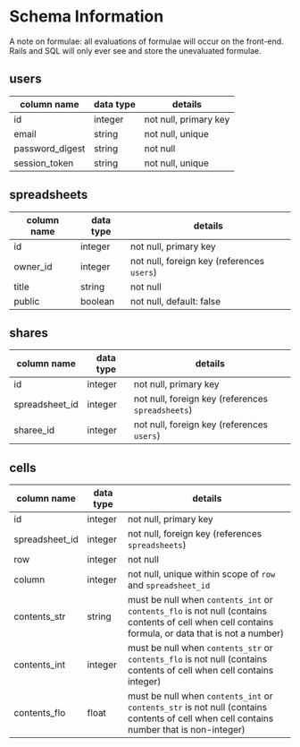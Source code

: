# Schema Information

A note on formulae: all evaluations of formulae will occur on the front-end. Rails and SQL will only ever see and store the unevaluated formulae.

## users
column name     | data type | details
----------------|-----------|-----------------------
id              | integer   | not null, primary key
email           | string    | not null, unique
password_digest | string    | not null
session_token   | string    | not null, unique

## spreadsheets
column name | data type | details
------------|-----------|-----------------------
id          | integer   | not null, primary key
owner_id    | integer   | not null, foreign key (references `users`)
title       | string    | not null
public      | boolean   | not null, default: false

## shares
column name    | data type | details
---------------|-----------|-----------------------
id             | integer   | not null, primary key
spreadsheet_id | integer   | not null, foreign key (references `spreadsheets`)
sharee_id      | integer   | not null, foreign key (references `users`)

## cells
column name    | data type | details
---------------|-----------|-----------------------
id             | integer   | not null, primary key
spreadsheet_id | integer   | not null, foreign key (references `spreadsheets`)
row            | integer   | not null
column         | integer   | not null, unique within scope of `row` and `spreadsheet_id`
contents_str   | string    | must be null when `contents_int` or `contents_flo` is not null (contains contents of cell when cell contains formula, or data that is not a number)
contents_int   | integer   | must be null when `contents_str` or `contents_flo` is not null (contains contents of cell when cell contains integer)
contents_flo   | float     | must be null when `contents_int` or `contents_str` is not null (contains contents of cell when cell contains number that is non-integer)
